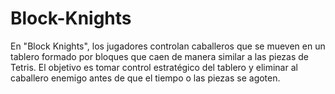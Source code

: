 # Block-Knights
En "Block Knights", los jugadores controlan caballeros que se mueven en un tablero formado por bloques que caen de manera similar a las piezas de Tetris. El objetivo es tomar control estratégico del tablero y eliminar al caballero enemigo antes de que el tiempo o las piezas se agoten.
